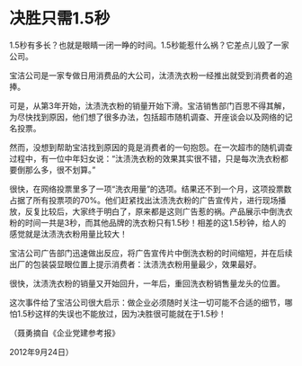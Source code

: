 # 决胜只需1.5秒

1.5秒有多长？也就是眼睛一闭一睁的时间。1.5秒能惹什么祸？它差点儿毁了一家公司。

宝洁公司是一家专做日用消费品的大公司，汰渍洗衣粉一经推出就受到消费者的追捧。

可是，从第3年开始，汰渍洗衣粉的销量开始下滑。宝洁销售部门百思不得其解，为尽快找到原因，他们想了很多办法，包括超市随机调查、开座谈会以及网络的记名投票。

然而，没想到帮助宝洁找到原因的竟是消费者的一句抱怨。在一次超市的随机调查过程中，有一位中年妇女说：“汰渍洗衣粉的效果其实很不错，只是每次洗衣粉都要倒那么多，很不划算。”

很快，在网络投票里多了一项“洗衣用量”的选项。结果还不到一个月，这项投票数占据了所有投票项的70%。他们赶紧找出汰渍洗衣粉的广告宣传片，进行现场播放，反复比较后，大家终于明白了，原来都是这则广告惹的祸。产品展示中倒洗衣粉的时间一共是3秒，而其他品牌的洗衣粉只有1.5秒！相差的这1.5秒钟，给人的感觉就是汰渍洗衣粉用量比较大！

宝洁公司广告部门迅速做出反应，将广告宣传片中倒洗衣粉的时间缩短，并在后续出厂的包装袋显眼位置上提示消费者：汰渍洗衣粉用量最少，效果最好。

很快，汰渍洗衣粉的销量又开始回升，一年后，重回洗衣粉销售量龙头的位置。

这次事件给了宝洁公司很大启示：做企业必须随时关注一切可能不合适的细节，哪怕1.5秒这样的失误也不能放过，因为决胜很可能就在于1.5秒！

（聂勇摘自《企业党建参考报》

2012年9月24日）